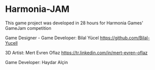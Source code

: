# Harmonia-JAM
This game project was developed in 28 hours for Harmonia Games' GameJam competition

Game Designer - Game Developer: Bilal Yücel https://github.com/Bilal-Yucell

3D Artist: Mert Evren Oflaz https://tr.linkedin.com/in/mert-evren-oflaz

Game Developer: Haydar Alçin 
